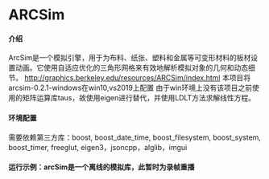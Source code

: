 # ARCSim

#### 介绍
ArcSim是一个模拟引擎，用于为布料、纸张、塑料和金属等可变形材料的板材设置动画。它使用自适应优化的三角形网格来有效地解析模拟对象的几何和动态细节。
http://graphics.berkeley.edu/resources/ARCSim/index.html
本项目将arcsim-0.2.1-windows在win10,vs2019上配置
由于win环境上没有该项目之前使用的矩阵运算库taus，故使用eigen进行替代，并使用LDLT方法求解线性方程。
#### 环境配置
需要依赖第三方库：boost, boost_date_time, boost_filesystem, boost_system, boost_timer, freeglut, eigen3，jsoncpp，alglib，imgui
#### 运行示例：arcSim是一个离线的模拟库，此暂时为录帧重播
 

 